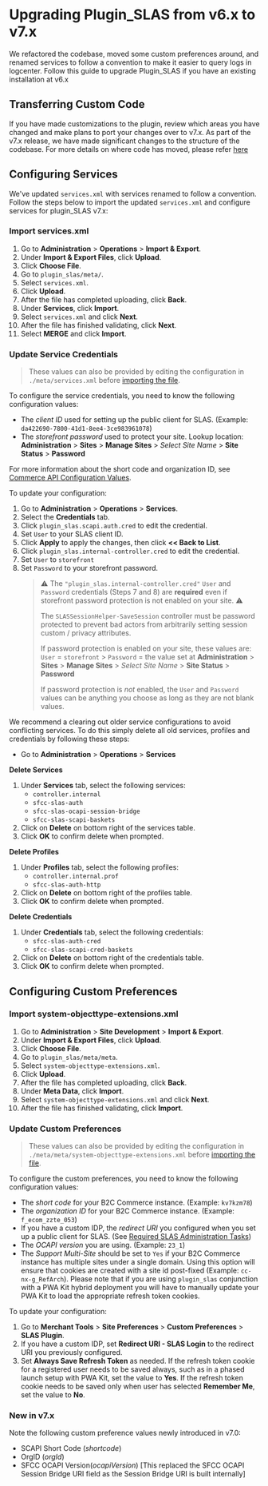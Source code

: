 # Upgrading Plugin_SLAS from v6.x to v7.x

We refactored the codebase, moved some custom preferences around, and renamed services to follow a convention to make it easier to query logs in logcenter. Follow this guide to upgrade Plugin_SLAS if you have an existing installation at v6.x

## Transferring Custom Code

If you have made customizations to the plugin, review which areas you have changed and make plans to port your changes over to v7.x. As part of the v7.x release, we have made significant changes to the structure of the codebase. For more details on where code has moved, please refer [here](https://github.com/SalesforceCommerceCloud/plugin_slas/blob/main/REDESIGN.md)

## Configuring Services

We've updated `services.xml` with services renamed to follow a convention. Follow the steps below to import the updated `services.xml` and configure services for plugin_SLAS v7.x:

### Import services.xml

1. Go to **Administration** > **Operations** > **Import & Export**.
2. Under **Import & Export Files**, click **Upload**.
3. Click **Choose File**.
4. Go to `plugin_slas/meta/`.
5. Select `services.xml`.
6. Click **Upload**.
7. After the file has completed uploading, click **Back**.
8. Under **Services**, click **Import**.
9. Select `services.xml` and click **Next**.
10. After the file has finished validating, click **Next**.
11. Select **MERGE** and click **Import**.

### Update Service Credentials

> These values can also be provided by editing the configuration in `./meta/services.xml` before [importing the file](#import-servicesxml).

To configure the service credentials, you need to know the following configuration values:

-   The _client ID_ used for setting up the public client for SLAS. (Example: `da422690-7800-41d1-8ee4-3ce983961078`)
-   The _storefront password_ used to protect your site. Lookup location: **Administration** > **Sites** > **Manage Sites** > _Select Site Name_ > **Site Status** > **Password**

For more information about the short code and organization ID, see [Commerce API Configuration Values](https://developer.salesforce.com/docs/commerce/commerce-api/guide/commerce-api-configuration-values.html).

To update your configuration:

1. Go to **Administration** > **Operations** > **Services**.
2. Select the **Credentials** tab.
3. Click `plugin_slas.scapi.auth.cred` to edit the credential.
4. Set `User` to your SLAS client ID.
5. Click **Apply** to apply the changes, then click **<< Back to List**.
6. Click `plugin_slas.internal-controller.cred` to edit the credential.
7. Set `User` to `storefront`
8. Set `Password` to your storefront password.
    > :warning: The `"plugin_slas.internal-controller.cred"` `User` and `Password` credentials (Steps 7 and 8) are **required** even if storefront password protection is not enabled on your site. :warning:
    >
    > The `SLASSessionHelper-SaveSession` controller must be password protected to prevent bad actors from arbitrarily setting session custom / privacy attributes.
    >
    > If password protection is enabled on your site, these values are:
    > `User` = `storefront` > `Password` = the value set at **Administration** > **Sites** > **Manage Sites** > _Select Site Name_ > **Site Status** > **Password**
    >
    > If password protection is _not_ enabled, the `User` and `Password` values can be anything you choose as long as they are not blank values.

We recommend a clearing out older service configurations to avoid conflicting services. To do this simply delete all old services, profiles and credentials by following these steps:

-   Go to **Administration** > **Operations** > **Services**

**Delete Services**

1. Under **Services** tab, select the following services:
    - `controller.internal`
    - `sfcc-slas-auth`
    - `sfcc-slas-ocapi-session-bridge`
    - `sfcc-slas-scapi-baskets`
2. Click on **Delete** on bottom right of the services table.
3. Click **OK** to confirm delete when prompted.

**Delete Profiles**

1. Under **Profiles** tab, select the following profiles:
    - `controller.internal.prof`
    - `sfcc-slas-auth-http`
2. Click on **Delete** on bottom right of the profiles table.
3. Click **OK** to confirm delete when prompted.

**Delete Credentials**

1. Under **Credentials** tab, select the following credentials:
    - `sfcc-slas-auth-cred`
    - `sfcc-slas-scapi-cred-baskets`
2. Click on **Delete** on bottom right of the credentials table.
3. Click **OK** to confirm delete when prompted.

## Configuring Custom Preferences

### Import system-objecttype-extensions.xml

1. Go to **Administration** > **Site Development** > **Import & Export**.
2. Under **Import & Export Files**, click **Upload**.
3. Click **Choose File**.
4. Go to `plugin_slas/meta/meta`.
5. Select `system-objecttype-extensions.xml`.
6. Click **Upload**.
7. After the file has completed uploading, click **Back**.
8. Under **Meta Data**, click **Import**.
9. Select `system-objecttype-extensions.xml` and click **Next**.
10. After the file has finished validating, click **Import**.

### Update Custom Preferences

> These values can also be provided by editing the configuration in `./meta/meta/system-objecttype-extensions.xml` before [importing the file](#import-system-objecttype-extensionsxml).

To configure the custom preferences, you need to know the following configuration values:

-   The _short code_ for your B2C Commerce instance. (Example: `kv7kzm78`)
-   The _organization ID_ for your B2C Commerce instance. (Example: `f_ecom_zzte_053`)
-   If you have a custom IDP, the _redirect URI_ you configured when you set up a public client for SLAS. (See [Required SLAS Administration Tasks](#required-slas-administration-tasks))
-   The _OCAPI version_ you are using. (Example: `23_1`)
-   The _Support Multi-Site_ should be set to `Yes` if your B2C Commerce instance has multiple sites under a single domain. Using this option will ensure that cookies are created with a site id post-fixed (Example: `cc-nx-g_RefArch`). Please note that if you are using `plugin_slas` conjunction with a PWA Kit hybrid deployment you will have to manually update your PWA Kit to load the appropriate refresh token cookies.

To update your configuration:

1. Go to **Merchant Tools** > **Site Preferences** > **Custom Preferences** > **SLAS Plugin**.
2. If you have a custom IDP, set **Redirect URI - SLAS Login** to the redirect URI you previously configured.
3. Set **Always Save Refresh Token** as needed. If the refresh token cookie for a registered user needs to be saved always, such as in a phased launch setup with PWA Kit, set the value to **Yes**. If the refresh token cookie needs to be saved only when user has selected **Remember Me**, set the value to **No**.

### New in v7.x

Note the following custom preference values newly introduced in v7.0:

-   SCAPI Short Code (_shortcode_)
-   OrgID (_orgId_)
-   SFCC OCAPI Version(_ocapiVersion_) [This replaced the SFCC OCAPI Session Bridge URI field as the Session Bridge URI is built internally]
